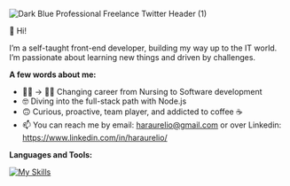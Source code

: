 ![Dark Blue Professional Freelance Twitter Header (1)](https://user-images.githubusercontent.com/99715716/226195314-fb7c0733-1792-4da7-a1fb-c32781de53a2.png)

👋 Hi!

I’m a self-taught front-end developer, building my way up to the IT world. I’m passionate about learning new things and driven by challenges.

**A few words about me:**

- 👩‍⚕️ -> 👩‍💻 Changing career from Nursing to Software development
- 🤓 Diving into the full-stack path with Node.js
- 🙃 Curious, proactive, team player, and addicted to coffee ☕
- 📫 You can reach me by email: haraurelio@gmail.com or over Linkedin: https://www.linkedin.com/in/haraurelio/




 **Languages and Tools:** 
 
[![My Skills](https://skillicons.dev/icons?i=html,css,js,react,redux,ts,git,figma,graphql,materialui,postman,styledcomponents,tailwind,vite,vscode&theme=light&perline=5)](https://skillicons.dev)







